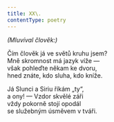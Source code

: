 ```yaml
---
title: XX\.
contentType: poetry
---
```


<section>

_(Mluvíval člověk:)_

</section>

<section>

Čím člověk já ve světů kruhu jsem?  
Mně skromnost má jazyk víže —  
však pohleďte někam ke dvoru,  
hned znáte, kdo sluha, kdo kníže.

</section>

<section>

Já Slunci a Siriu říkám „ty“,  
a ony! — Vzdor skvělé záři  
vždy pokorně stojí opodál  
se služebným úsměvem v tváři.

</section>

